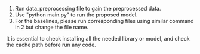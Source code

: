 1. Run data_preprocessing file to gain the preprocessed data.
2. Use "python main.py" to run the proposed model.
3. For the baselines, please run corresponding files using similar command in 2 but change the file name.

It is essential to check installing all the needed library or model, and check the cache path before run any code.
